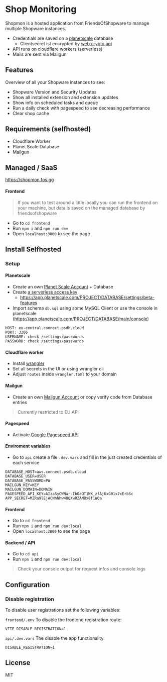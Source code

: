 # Shop Monitoring

Shopmon is a hosted application from FriendsOfShopware to manage multiple Shopware instances.

* Credentials are saved on a [planetscale](https://planetscale.com/) database
  * Clientsecret ist encrypted by [web crypto api](https://developer.mozilla.org/en-US/docs/Web/API/Web_Crypto_API)
* API runs on cloudflare workers (serverless)
* Mails are sent via Mailgun

## Features

Overview of all your Shopware instances to see:

- Shopware Version and Security Updates
- Show all installed extension and extension updates
- Show info on scheduled tasks and queue
- Run a daily check with pagespeed to see decreasing performance
- Clear shop cache

## Requirements (selfhosted)

- Cloudflare Worker
- Planet Scale Database
- Mailgun

## Managed / SaaS

https://shopmon.fos.gg

#### Frontend

> If you want to test around a little locally you can run the frontend on your machine, but data is saved on the managed database by friendsofshopware

- Go to `cd frontend`
- Run  `npm i` and `npm run dev`
- Open `localhost:3000` to see the page


## Install Selfhosted

### Setup

#### Planetscale

- Create an own [Planet Scale Account](https://auth.planetscale.com/sign-up) + Database
- Create [a serverless access key](https://planetscale.com/blog/introducing-the-planetscale-serverless-driver-for-javascript)
  - https://app.planetscale.com/PROJECT/DATABASE/settings/beta-features
- Import schema `db.sql` using some MySQL Client or use the console in planetscale (https://app.planetscale.com/PROJECT/DATABASE/main/console)

```
HOST: eu-central.connect.psdb.cloud
PORT: 3306
USERNAME: check /settings/passwords
PASSWORD: check /settings/passwords
```

#### Cloudflare worker
- Install [wrangler](https://developers.cloudflare.com/workers/wrangler/get-started/)
- Set all secrets in the UI or using wrangler cli
- Adjust `routes` inside `wrangler.toml` to your domain


#### Mailgun
- Create an own [Mailgun Account](https://signup.mailgun.com/new/signup) or copy verify code from Database entries
> Currently restricted to EU API


#### Pagespeed
- Activate [Google Pagespeed API](https://developers.google.com/speed/docs/insights/v5/get-started)

#### Enviroment variables
- Go to `api` create a file `.dev.vars` and fill in the just created credentials of each service

```text
DATABASE_HOST=aws.connect.psdb.cloud
DATABASE_USER=USER
DATABASE_PASSWORD=PW
MAILGUN_KEY=KEY
MAILGUN_DOMAIN=DOMAIN
PAGESPEED_API_KEY=AIzaSyCWNar-IbOaQT1WX_zfAjUxG01x7xErbSc
APP_SECRET=MZRa9lEjACNhNhw40QXwRZANRx8f1WQa
```

#### Frontend

- Go to `cd frontend`
- Run  `npm i` and `npm run dev:local`
- Open `localhost:3000` to see the page

#### Backend / API

- Go to `cd api`
- Run  `npm i` and `npm run dev:local`
> Check your console output for request infos and console.logs

## Configuration
### Disable registration
To disable user registrations set the following variables:

`frontend/.env` To disable the frontend registration route:
```text 
VITE_DISABLE_REGISTRATION=1
```

`api/.dev.vars` The disable the app functionality:
```text 
DISABLE_REGISTRATION=1
```

## License

MIT
